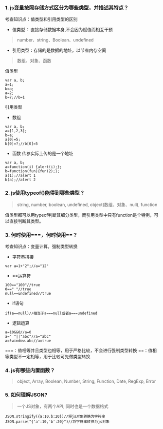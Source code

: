 ### 1.  js变量按照存储方式区分为哪些类型，并描述其特点？
考查知识点：值类型和引用类型的区别
- 值类型： 直接存储数据本身,不会因为赋值而相互干预
>number、string、Boolean、undefined
- 引用类型：存储的是数据的地址，以节省内存空间
>数组、对象、函数

值类型

```
var a, b;
a=1;
b=a;
a=2;
b=?;//b=1
```
引用类型
- 数组
```
var a, b;
a=[1,2,3];
b=a;
a[0]=5;
b[0]=?;//b[0]=5
```
- 函数
传参实际上传的是一个地址
```
var a, b;
a=function(i) {alert(i);};
b=function(fun){fun(2);};
a(1);//alert 1
b(a);//alert 2
```

### 2. js使用typeof()能得到哪些类型？
>string, number, boolean, undefined, object(数组、对象、null), function

值类型都可以用typeof判断其细分类型，而引用类型中只有function是个特例，可以直接判断其类型。

### 3. 何时使用===，何时使用==？
考查知识点：变量计算，强制类型转换
- 字符串拼接
```
var a=1+"2";//a="12"
```
- ==运算符
```
100=="100"//true
0==" "//true
null==undefined//true
```
- if语句
```
if(a==null)//相当于a===null或者a===undefined
```
- 逻辑运算
```
a=10&&0//a=0
a=" "||"abc"//a="abc"
a=!window.abc//a=true
```
===：值相等并且类型也相等，用于严格比较，不会进行强制类型转换
==：值相等类型不一定相等，用于比较可先做类型转换

### 4. js有哪些内置函数？
>object, Array, Boolean, Number, String, Function, Date, RegExp, Error

### 5. 如何理解JSON?
>一个JS对象，有两个API; 同时也是一个数据格式

```
JSON.stringify({a:10,b:20})//将js对象转换为字符串
JSON.parse("{'a':10,'b':20}")//将字符串转换为js对象
```